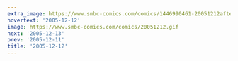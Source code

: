 ```yaml
---
extra_image: https://www.smbc-comics.com/comics/1446990461-20051212after.png
hovertext: '2005-12-12'
image: https://www.smbc-comics.com/comics/20051212.gif
next: '2005-12-13'
prev: '2005-12-11'
title: '2005-12-12'
---
```

